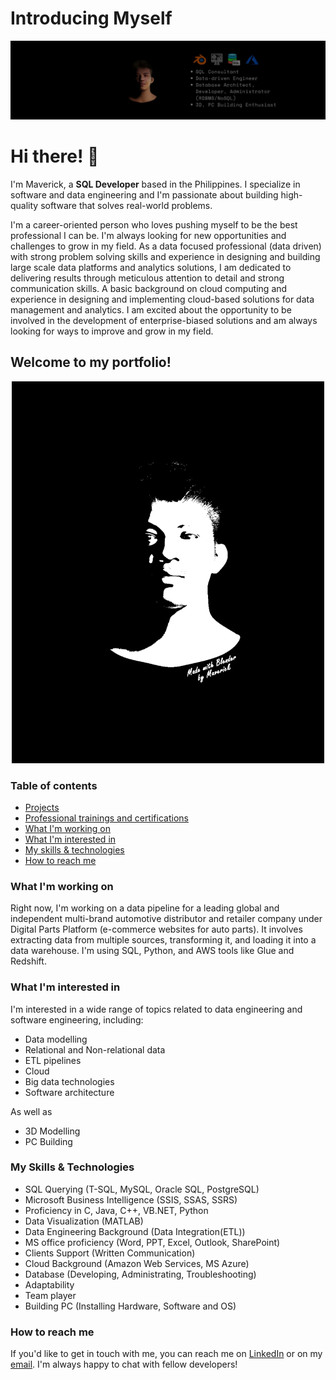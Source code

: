 <!--
**davdavid29/davdavid29** is a ✨ _special_ ✨ repository because its `README.md` (this file) appears on your GitHub profile.

Here are some ideas to get you started:

- 🔭 I’m currently working on ...
- 🌱 I’m currently learning ...
- 👯 I’m looking to collaborate on ...
- 🤔 I’m looking for help with ...
- 💬 Ask me about ...
- 📫 How to reach me: ...
- 😄 Pronouns: ...
- ⚡ Fun fact: ...
-->

# Introducing Myself

<p align="center">
<img src="images/linkedin-cover2.png" alt="AWS Educate" height="auto" width="1000">
</p>

# Hi there! 👋

I'm Maverick, a **SQL Developer** based in the Philippines. I specialize in software and data engineering and I'm passionate about building high-quality software that solves real-world problems.

I'm a career-oriented person who loves pushing myself to be the best professional I can be. I'm always looking for new opportunities and challenges to grow in my field. As a data focused professional (data driven) with strong problem solving skills and experience in designing and building large scale data platforms and analytics solutions, I am dedicated to delivering results through meticulous attention to detail and strong communication skills. A basic background on cloud computing and experience in designing and implementing cloud-based solutions for data management and analytics. I am excited about the opportunity to be involved in the development of enterprise-biased solutions and am always looking for ways to improve and grow in my field.

## Welcome to my portfolio!  

<p align="center">
  <img src="images/3D_portfolio_profile.gif" alt="AWS Educate" height="auto" width="500">
</p>

### Table of contents
* [Projects](https://github.com/davdavid29/Projects-Overview)
* [Professional trainings and certifications](https://github.com/davdavid29/Trainings-and-Certifications)
* [What I'm working on](#what-im-working-on)
* [What I'm interested in](#what-im-interested-in)
* [My skills & technologies](#my-skills--technologies)
* [How to reach me](#how-to-reach-me)

### What I'm working on
Right now, I'm working on a data pipeline for a leading global and independent multi-brand automotive distributor and retailer company under Digital Parts Platform (e-commerce websites for auto parts). It involves extracting data from multiple sources, transforming it, and loading it into a data warehouse. I'm using SQL, Python, and AWS tools like Glue and Redshift.

### What I'm interested in
I'm interested in a wide range of topics related to data engineering and software engineering, including:

* Data modelling
* Relational and Non-relational data
* ETL pipelines
* Cloud
* Big data technologies
* Software architecture

As well as
* 3D Modelling
* PC Building

### My Skills & Technologies
* SQL Querying (T-SQL, MySQL, Oracle SQL, PostgreSQL)
* Microsoft Business Intelligence (SSIS, SSAS, SSRS)
* Proficiency in C, Java, C++, VB.NET, Python
* Data Visualization (MATLAB)
* Data Engineering Background (Data Integration(ETL))
* MS office proficiency (Word, PPT, Excel, Outlook, SharePoint)
* Clients Support (Written Communication)
* Cloud Background (Amazon Web Services, MS Azure)
* Database (Developing, Administrating, Troubleshooting)
* Adaptability
* Team player
* Building PC (Installing Hardware, Software and OS)

### How to reach me
If you'd like to get in touch with me, you can reach me on [LinkedIn](https://www.linkedin.com/in/maverick-dave-aguinaldo/) or on my [email](mailto:maverickdaveaguinaldo@gmail.com). I'm always happy to chat with fellow developers!

